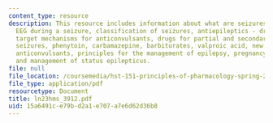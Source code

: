 ```yaml
---
content_type: resource
description: This resource includes information about what are seizures, epilepsy,
  EEG during a seizure, classification of seizures, antiepileptics - drug discovery,
  target mechanisms for anticonvulsants, drugs for partial and secondarily generalized
  seizures, phenytoin, carbamazepine, barbiturates, valproic acid, new and investigational
  anticonvulsants, principles for the management of epilepsy, pregnancy and anticonvulsants
  and management of status epilepticus.
file: null
file_location: /coursemedia/hst-151-principles-of-pharmacology-spring-2005/15a6491ce79bd2a1e707a7e6d62d36b8_ln23hms_3912.pdf
file_type: application/pdf
resourcetype: Document
title: ln23hms_3912.pdf
uid: 15a6491c-e79b-d2a1-e707-a7e6d62d36b8
---
```

